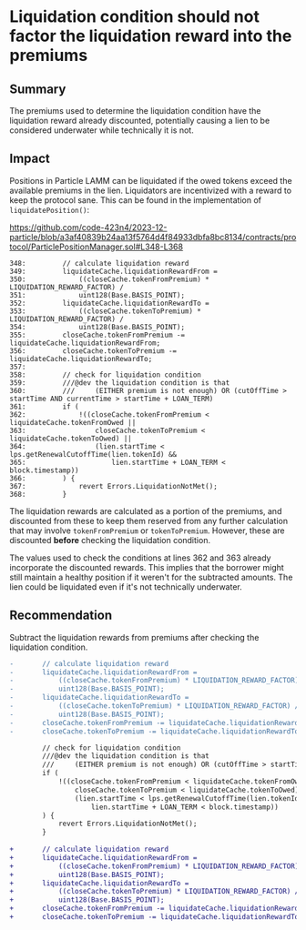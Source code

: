 # Liquidation condition should not factor the liquidation reward into the premiums

## Summary

The premiums used to determine the liquidation condition have the liquidation reward already discounted, potentially causing a lien to be considered underwater while technically it is not.

## Impact

Positions in Particle LAMM can be liquidated if the owed tokens exceed the available premiums in the lien. Liquidators are incentivized with a reward to keep the protocol sane. This can be found in the implementation of `liquidatePosition()`:

https://github.com/code-423n4/2023-12-particle/blob/a3af40839b24aa13f5764d4f84933dbfa8bc8134/contracts/protocol/ParticlePositionManager.sol#L348-L368

```solidity
348:         // calculate liquidation reward
349:         liquidateCache.liquidationRewardFrom =
350:             ((closeCache.tokenFromPremium) * LIQUIDATION_REWARD_FACTOR) /
351:             uint128(Base.BASIS_POINT);
352:         liquidateCache.liquidationRewardTo =
353:             ((closeCache.tokenToPremium) * LIQUIDATION_REWARD_FACTOR) /
354:             uint128(Base.BASIS_POINT);
355:         closeCache.tokenFromPremium -= liquidateCache.liquidationRewardFrom;
356:         closeCache.tokenToPremium -= liquidateCache.liquidationRewardTo;
357: 
358:         // check for liquidation condition
359:         ///@dev the liquidation condition is that
360:         ///     (EITHER premium is not enough) OR (cutOffTime > startTime AND currentTime > startTime + LOAN_TERM)
361:         if (
362:             !((closeCache.tokenFromPremium < liquidateCache.tokenFromOwed ||
363:                 closeCache.tokenToPremium < liquidateCache.tokenToOwed) ||
364:                 (lien.startTime < lps.getRenewalCutoffTime(lien.tokenId) &&
365:                     lien.startTime + LOAN_TERM < block.timestamp))
366:         ) {
367:             revert Errors.LiquidationNotMet();
368:         }
```

The liquidation rewards are calculated as a portion of the premiums, and discounted from these to keep them reserved from any further calculation that may involve `tokenFromPremium` or `tokenToPremium`. However, these are discounted **before** checking the liquidation condition.

The values used to check the conditions at lines 362 and 363 already incorporate the discounted rewards. This implies that the borrower might still maintain a healthy position if it weren't for the subtracted amounts. The lien could be liquidated even if it's not technically underwater.

## Recommendation

Subtract the liquidation rewards from premiums after checking the liquidation condition.

```diff
-       // calculate liquidation reward
-       liquidateCache.liquidationRewardFrom =
-           ((closeCache.tokenFromPremium) * LIQUIDATION_REWARD_FACTOR) /
-           uint128(Base.BASIS_POINT);
-       liquidateCache.liquidationRewardTo =
-           ((closeCache.tokenToPremium) * LIQUIDATION_REWARD_FACTOR) /
-           uint128(Base.BASIS_POINT);
-       closeCache.tokenFromPremium -= liquidateCache.liquidationRewardFrom;
-       closeCache.tokenToPremium -= liquidateCache.liquidationRewardTo;

        // check for liquidation condition
        ///@dev the liquidation condition is that
        ///     (EITHER premium is not enough) OR (cutOffTime > startTime AND currentTime > startTime + LOAN_TERM)
        if (
            !((closeCache.tokenFromPremium < liquidateCache.tokenFromOwed ||
                closeCache.tokenToPremium < liquidateCache.tokenToOwed) ||
                (lien.startTime < lps.getRenewalCutoffTime(lien.tokenId) &&
                    lien.startTime + LOAN_TERM < block.timestamp))
        ) {
            revert Errors.LiquidationNotMet();
        }
        
+       // calculate liquidation reward
+       liquidateCache.liquidationRewardFrom =
+           ((closeCache.tokenFromPremium) * LIQUIDATION_REWARD_FACTOR) /
+           uint128(Base.BASIS_POINT);
+       liquidateCache.liquidationRewardTo =
+           ((closeCache.tokenToPremium) * LIQUIDATION_REWARD_FACTOR) /
+           uint128(Base.BASIS_POINT);
+       closeCache.tokenFromPremium -= liquidateCache.liquidationRewardFrom;
+       closeCache.tokenToPremium -= liquidateCache.liquidationRewardTo;
```
